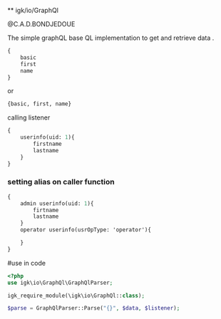 ** igk/io/GraphQl
 
@C.A.D.BONDJEDOUE

The simple graphQL base QL implementation to get and retrieve data . 


```graphql
{
    basic
    first
    name
}
```
or 
```graphql
{basic, first, name}
```

calling listener 
```graphql
{
    userinfo(uid: 1){
        firstname
        lastname
    }    
}
```
### setting alias on caller function 
```graphql
{
    admin userinfo(uid: 1){
        firtname
        lastname
    }
    operator userinfo(usrOpType: 'operator'){

    }
}
```

#use in code 

```PHP
<?php
use igk\io\GraphQl\GraphQlParser;

igk_require_module(\igk\io\GraphQl::class);

$parse = GraphQlParser::Parse("{}", $data, $listener);

```